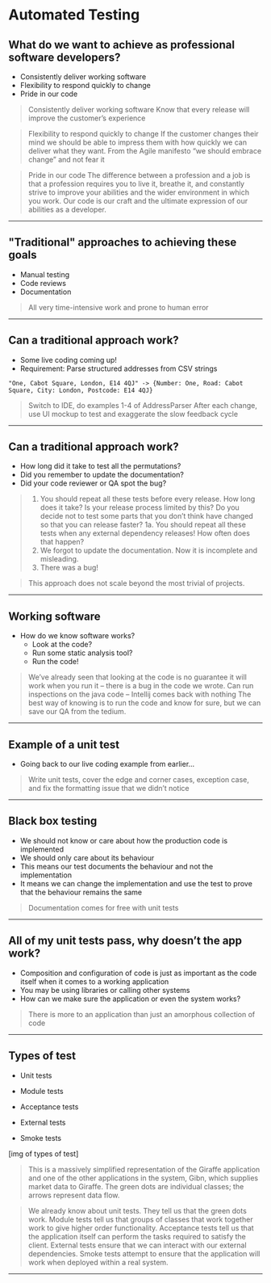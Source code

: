 # Automated Testing

## What do we want to achieve as professional software developers?

* Consistently deliver working software
* Flexibility to respond quickly to change
* Pride in our code

> Consistently deliver working software
> Know that every release will improve the customer’s experience

> Flexibility to respond quickly to change
> If the customer changes their mind we should be able to impress them with how quickly we can deliver what they want. From the Agile manifesto “we should embrace change” and not fear it

> Pride in our code
> The difference between a profession and a job is that a profession requires you to live it, breathe it, and constantly strive to improve your abilities and the wider environment in which you work. Our code is our craft and the ultimate expression of our abilities as a developer.

***

## "Traditional" approaches to achieving these goals

* Manual testing
* Code reviews
* Documentation

> All very time-intensive work and prone to human error

***

## Can a traditional approach work?

* Some live coding coming up!
* Requirement: Parse structured addresses from CSV strings

```
"One, Cabot Square, London, E14 4QJ" -> {Number: One, Road: Cabot Square, City: London, Postcode: E14 4QJ}
```

> Switch to IDE, do examples 1-4 of AddressParser
> After each change, use UI mockup to test and exaggerate the slow feedback cycle

***

## Can a traditional approach work?

* How long did it take to test all the permutations?
* Did you remember to update the documentation?
* Did your code reviewer or QA spot the bug?

> 1. You should repeat all these tests before every release. How long does it take? Is your release process limited by this? Do you decide not to test some parts that you don’t think have changed so that you can release faster?
> 1a. You should repeat all these tests when any external dependency releases! How often does that happen?
> 2. We forgot to update the documentation. Now it is incomplete and misleading.
> 3. There was a bug!

> This approach does not scale beyond the most trivial of projects.

***

## Working software

* How do we know software works?
    * Look at the code?
    * Run some static analysis tool?
    * Run the code!

> We’ve already seen that looking at the code is no guarantee it will work when you run it – there is a bug in the code we wrote.
> Can run inspections on the java code – Intellij comes back with nothing
> The best way of knowing is to run the code and know for sure, but we can save our QA from the tedium.

***

## Example of a unit test

* Going back to our live coding example from earlier…

> Write unit tests, cover the edge and corner cases, exception case, and fix the formatting issue that we didn’t notice

***

## Black box testing

* We should not know or care about how the production code is implemented
* We should only care about its behaviour
* This means our test documents the behaviour and not the implementation
* It means we can change the implementation and use the test to prove that the behaviour remains the same

> Documentation comes for free with unit tests

***

## All of my unit tests pass, why doesn’t the app work?

* Composition and configuration of code is just as important as the code itself when it comes to a working application
* You may be using libraries or calling other systems
* How can we make sure the application or even the system works?

> There is more to an application than just an amorphous collection of code

***

## Types of test

* Unit tests
* Module tests
* Acceptance tests

* External tests
* Smoke tests

[img of types of test]

> This is a massively simplified representation of the Giraffe application and one of the other applications in the system, Gibn, which supplies market data to Giraffe. The green dots are individual classes; the arrows represent data flow.

> We already know about unit tests. They tell us that the green dots work.
> Module tests tell us that groups of classes that work together work to give higher order functionality.
> Acceptance tests tell us that the application itself can perform the tasks required to satisfy the client.
> External tests ensure that we can interact with our external dependencies.
> Smoke tests attempt to ensure that the application will work when deployed within a real system.

***